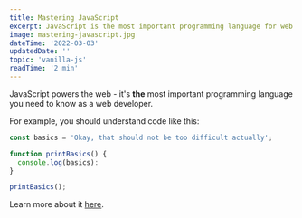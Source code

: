 ```yaml
---
title: Mastering JavaScript
excerpt: JavaScript is the most important programming language for web development. You probably don't know it well enough!
image: mastering-javascript.jpg
dateTime: '2022-03-03'
updatedDate: ''
topic: 'vanilla-js'
readTime: '2 min'
---
```


JavaScript powers the web - it's **the** most important programming language you need to know as a web developer.

For example, you should understand code like this:

```js
const basics = 'Okay, that should not be too difficult actually';

function printBasics() {
  console.log(basics):
}

printBasics();
```

Learn more about it [here](https://academind.com).